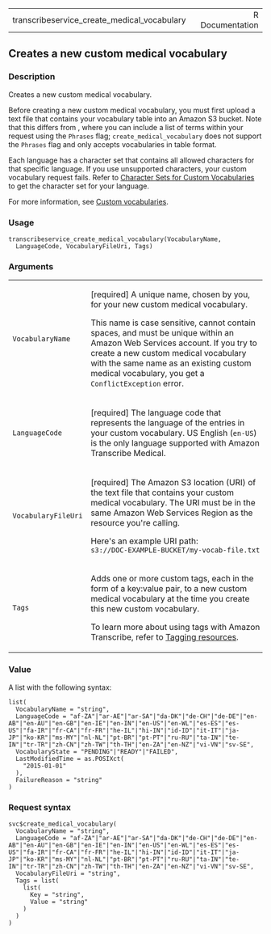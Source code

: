 <table style="width: 100%;">
<tbody>
<tr class="odd">
<td>transcribeservice_create_medical_vocabulary</td>
<td style="text-align: right;">R Documentation</td>
</tr>
</tbody>
</table>

## Creates a new custom medical vocabulary

### Description

Creates a new custom medical vocabulary.

Before creating a new custom medical vocabulary, you must first upload a
text file that contains your vocabulary table into an Amazon S3 bucket.
Note that this differs from , where you can include a list of terms
within your request using the `Phrases` flag;
`create_medical_vocabulary` does not support the `Phrases` flag and only
accepts vocabularies in table format.

Each language has a character set that contains all allowed characters
for that specific language. If you use unsupported characters, your
custom vocabulary request fails. Refer to [Character Sets for Custom
Vocabularies](https://docs.aws.amazon.com/transcribe/latest/dg/charsets.html)
to get the character set for your language.

For more information, see [Custom
vocabularies](https://docs.aws.amazon.com/transcribe/latest/dg/custom-vocabulary.html).

### Usage

    transcribeservice_create_medical_vocabulary(VocabularyName,
      LanguageCode, VocabularyFileUri, Tags)

### Arguments

<table>
<colgroup>
<col style="width: 35%" />
<col style="width: 65%" />
</colgroup>
<tbody>
<tr class="odd">
<td><code
id="transcribeservice_create_medical_vocabulary_:_VocabularyName">VocabularyName</code></td>
<td><p>[required] A unique name, chosen by you, for your new custom
medical vocabulary.</p>
<p>This name is case sensitive, cannot contain spaces, and must be
unique within an Amazon Web Services account. If you try to create a new
custom medical vocabulary with the same name as an existing custom
medical vocabulary, you get a <code>ConflictException</code>
error.</p></td>
</tr>
<tr class="even">
<td><code
id="transcribeservice_create_medical_vocabulary_:_LanguageCode">LanguageCode</code></td>
<td><p>[required] The language code that represents the language of the
entries in your custom vocabulary. US English (<code>en-US</code>) is
the only language supported with Amazon Transcribe Medical.</p></td>
</tr>
<tr class="odd">
<td><code
id="transcribeservice_create_medical_vocabulary_:_VocabularyFileUri">VocabularyFileUri</code></td>
<td><p>[required] The Amazon S3 location (URI) of the text file that
contains your custom medical vocabulary. The URI must be in the same
Amazon Web Services Region as the resource you're calling.</p>
<p>Here's an example URI path: <code
style="white-space: pre;">⁠s3://DOC-EXAMPLE-BUCKET/my-vocab-file.txt⁠</code></p></td>
</tr>
<tr class="even">
<td><code
id="transcribeservice_create_medical_vocabulary_:_Tags">Tags</code></td>
<td><p>Adds one or more custom tags, each in the form of a key:value
pair, to a new custom medical vocabulary at the time you create this new
custom vocabulary.</p>
<p>To learn more about using tags with Amazon Transcribe, refer to <a
href="https://docs.aws.amazon.com/transcribe/latest/dg/tagging.html">Tagging
resources</a>.</p></td>
</tr>
</tbody>
</table>

### Value

A list with the following syntax:

    list(
      VocabularyName = "string",
      LanguageCode = "af-ZA"|"ar-AE"|"ar-SA"|"da-DK"|"de-CH"|"de-DE"|"en-AB"|"en-AU"|"en-GB"|"en-IE"|"en-IN"|"en-US"|"en-WL"|"es-ES"|"es-US"|"fa-IR"|"fr-CA"|"fr-FR"|"he-IL"|"hi-IN"|"id-ID"|"it-IT"|"ja-JP"|"ko-KR"|"ms-MY"|"nl-NL"|"pt-BR"|"pt-PT"|"ru-RU"|"ta-IN"|"te-IN"|"tr-TR"|"zh-CN"|"zh-TW"|"th-TH"|"en-ZA"|"en-NZ"|"vi-VN"|"sv-SE",
      VocabularyState = "PENDING"|"READY"|"FAILED",
      LastModifiedTime = as.POSIXct(
        "2015-01-01"
      ),
      FailureReason = "string"
    )

### Request syntax

    svc$create_medical_vocabulary(
      VocabularyName = "string",
      LanguageCode = "af-ZA"|"ar-AE"|"ar-SA"|"da-DK"|"de-CH"|"de-DE"|"en-AB"|"en-AU"|"en-GB"|"en-IE"|"en-IN"|"en-US"|"en-WL"|"es-ES"|"es-US"|"fa-IR"|"fr-CA"|"fr-FR"|"he-IL"|"hi-IN"|"id-ID"|"it-IT"|"ja-JP"|"ko-KR"|"ms-MY"|"nl-NL"|"pt-BR"|"pt-PT"|"ru-RU"|"ta-IN"|"te-IN"|"tr-TR"|"zh-CN"|"zh-TW"|"th-TH"|"en-ZA"|"en-NZ"|"vi-VN"|"sv-SE",
      VocabularyFileUri = "string",
      Tags = list(
        list(
          Key = "string",
          Value = "string"
        )
      )
    )
